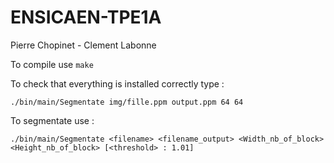 # ENSICAEN-TPE1A
Pierre Chopinet - Clement Labonne 

To compile use  ```make```

To check that everything is installed correctly type : 

```shell
./bin/main/Segmentate img/fille.ppm output.ppm 64 64 
```

To segmentate use : 
```shell
./bin/main/Segmentate <filename> <filename_output> <Width_nb_of_block> <Height_nb_of_block> [<threshold> : 1.01]
```
